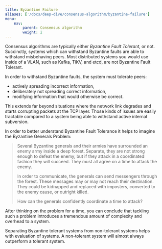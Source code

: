 ```yaml
---
title: Byzantine Failure
aliases: ['/docs/deep-dive/consensus-algorithm/byzantine-failure']
menu:
    nav:
        parent: Consensus algorithm
        weight: 2
---
```


Consensus algorithms are typically either *Byzantine Fault Tolerant*, or not. Succinctly, systems which can withstand Byzantine faults are able to withstand misbehaving peers. Most distributed systems you would use inside of a VLAN, such as Kafka, TiKV, and etcd, are not Byzantine Fault Tolerant.

In order to withstand Byzantine faults, the system must tolerate peers:

* actively spreading incorrect information,
* deliberately not spreading correct information,
* modifying information that would otherwise be correct.

This extends far beyond situations where the network link degrades and starts corrupting packets at the TCP layer. Those kinds of issues are easily tractable compared to a system being able to withstand active internal subversion.

In order to better understand Byzantine Fault Tolerance it helps to imagine the Byzantine Generals Problem:

> Several Byzantine generals and their armies have surrounded an enemy army inside a deep forest. Separate, they are not strong enough to defeat the enemy, but if they attack in a coordinated fashion they will succeed. They must all agree on a time to attack the enemy.
>
> In order to communicate, the generals can send messengers through the forest. These messages may or may not reach their destination. They could be kidnapped and replaced with imposters, converted to the enemy cause, or outright killed.
>
> How can the generals confidently coordinate a time to attack?

After thinking on the problem for a time, you can conclude that tackling such a problem introduces a tremendous amount of complexity and overhead to a system.

Separating Byzantine tolerant systems from non-tolerant systems helps with evaluation of systems. A non-tolerant system will almost always outperform a tolerant system.

